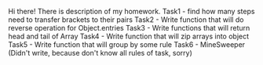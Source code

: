 Hi there!
There is description of my homework.
Task1 - find how many steps need to transfer brackets to their pairs
Task2 - Write function that will do reverse operation for Object.entries
Task3 - Write functions that will return head and tail of Array
Task4 - Write function that will zip arrays into object
Task5 - Write function that will group by some rule
Task6 - MineSweeper (Didn't write, because don't know all rules of task, sorry)